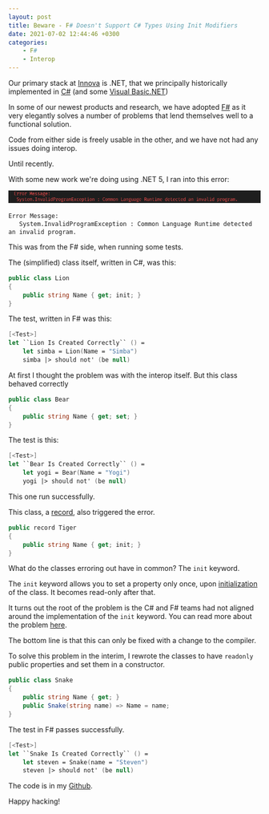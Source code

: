 ```yaml
---
layout: post
title: Beware - F# Doesn't Support C# Types Using Init Modifiers
date: 2021-07-02 12:44:46 +0300
categories:
    - F#
    - Interop
---
```

Our primary stack at [Innova](https://www.innova.co.ke) is .NET, that we principally historically implemented in [C#](https://docs.microsoft.com/en-us/dotnet/csharp/) (and some [Visual Basic.NET](https://docs.microsoft.com/en-us/dotnet/visual-basic/))

In some of our newest products and research, we have adopted [F#](https://fsharp.org/) as it very elegantly solves a number of problems that lend themselves well to a functional solution.

Code from either side is freely usable in the other, and we have not had any issues doing interop.

Until recently.

With some new work we're doing using .NET 5, I ran into this error:

![](../images/2021/07/InvalidProgram.png)

```plaintext
Error Message:
   System.InvalidProgramException : Common Language Runtime detected an invalid program.
```

This was from the F# side, when running some tests.

The (simplified) class itself, written in C#, was this:

```csharp
public class Lion
{
    public string Name { get; init; }
}
```

The test, written in F# was this:

```fsharp
[<Test>]
let ``Lion Is Created Correctly`` () =
    let simba = Lion(Name = "Simba")
    simba |> should not' (be null)
```

At first I thought the problem was with the interop itself. But this class behaved correctly

```csharp
public class Bear
{
    public string Name { get; set; }
}
```

The test is this:

```fsharp
[<Test>]
let ``Bear Is Created Correctly`` () =
    let yogi = Bear(Name = "Yogi")
    yogi |> should not' (be null)
```

This one run successfully.

This class, a [record](https://docs.microsoft.com/en-us/dotnet/csharp/language-reference/builtin-types/record), also triggered the error.

```csharp
public record Tiger
{
    public string Name { get; init; }
}
```

What do the classes erroring out have in common? The `init` keyword.

The `init` keyword allows you to set a property only once, upon [initialization](https://www.thomasclaudiushuber.com/2020/08/25/c-9-0-init-only-properties/) of the class. It becomes read-only after that.

It turns out the root of the problem is the C# and F# teams had not aligned around the implementation of the `init` keyword. You can read more about the problem [here](https://github.com/fsharp/fslang-suggestions/issues/904).

The bottom line is that this can only be fixed with a change to the compiler.

To solve this problem in the interim, I rewrote the classes to have `readonly` public properties and set them in a constructor.

```csharp
public class Snake
{
    public string Name { get; }
    public Snake(string name) => Name = name;
}
```

The test in F# passes successfully.

```fsharp
[<Test>]
let ``Snake Is Created Correctly`` () =
    let steven = Snake(name = "Steven")
    steven |> should not' (be null)
```

The code is in my [Github](https://github.com/conradakunga/BlogCode/tree/master/2021-07-02%20-%20FSharp%20Interop).

Happy hacking!